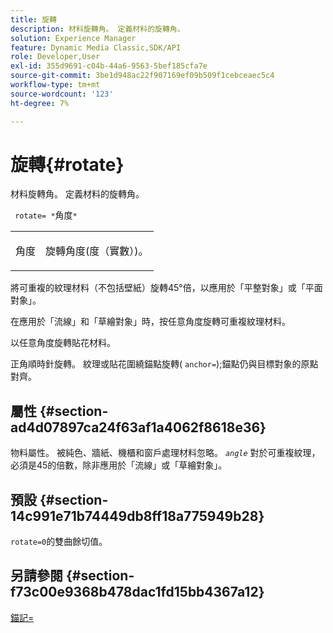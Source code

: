 ```yaml
---
title: 旋轉
description: 材料旋轉角。 定義材料的旋轉角。
solution: Experience Manager
feature: Dynamic Media Classic,SDK/API
role: Developer,User
exl-id: 355d9691-c04b-44a6-9563-5bef185cfa7e
source-git-commit: 3be1d948ac22f907169ef09b509f1cebceaec5c4
workflow-type: tm+mt
source-wordcount: '123'
ht-degree: 7%

---
```


# 旋轉{#rotate}

材料旋轉角。 定義材料的旋轉角。

` rotate= *`角度`*`

<table id="simpletable_F1A87ECD86E8429788825374A6882CB9"> 
 <tr class="strow"> 
  <td class="stentry"> <p> <span class="varname"> 角度 </span> </p> </td> 
  <td class="stentry"> <p>旋轉角度(度（實數）)。 </p> </td> 
 </tr> 
</table>

將可重複的紋理材料（不包括壁紙）旋轉45°倍，以應用於「平整對象」或「平面對象」。

在應用於「流線」和「草繪對象」時，按任意角度旋轉可重複紋理材料。

以任意角度旋轉貼花材料。

正角順時針旋轉。 紋理或貼花圍繞錨點旋轉( `anchor=`);錨點仍與目標對象的原點對齊。

## 屬性 {#section-ad4d07897ca24f63af1a4062f8618e36}

物料屬性。 被純色、牆紙、機櫃和窗戶處理材料忽略。 *`angle`* 對於可重複紋理，必須是45的倍數，除非應用於「流線」或「草繪對象」。

## 預設 {#section-14c991e71b74449db8ff18a775949b28}

`rotate=0`的雙曲餘切值。

## 另請參閱 {#section-f73c00e9368b478dac1fd15bb4367a12}

[錨記=](../../../../../ir-api/http-protocol/image-rendering-api-ref/c-ir-http-protocol-ref/c-ir-http-protocol-command-reference/r-ir-http-anchor.md#reference-d53923d785c9442997dc7f2199524c26)
